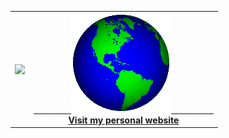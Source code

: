 <table width="100%"  border="0" cellpadding="0" cellspacing="0">
  <tr>
    <td align="center">
    
 <img align="left" src="https://github.com/benyou1969/benyou1969/raw/master/mini-dark1.gif" />
<!--       <img align="left" src="https://github-readme-stats.vercel.app/api?username=benyou1969&show_icons=true&theme=dracula" /> -->
    </td>
    <td align="center">
      <a href="https://benyou.me">
        <span>&nbsp;&nbsp;&nbsp;&nbsp;&nbsp;&nbsp;&nbsp;</span>
        <span>&nbsp;&nbsp;&nbsp;&nbsp;&nbsp;&nbsp;&nbsp;</span>
        <img src="https://github.com/benyou1969/benyou1969/blob/master/globe.gif?raw=true" />
        <span>&nbsp;&nbsp;&nbsp;&nbsp;&nbsp;&nbsp;&nbsp;&nbsp;</span>
        <span>&nbsp;&nbsp;&nbsp;&nbsp;&nbsp;&nbsp;&nbsp;&nbsp;</span>
        <br>
        <strong>Visit my personal website </strong>
    </td>
  </tr>
</table>
 
<!--
### Hi there 👋
![About me](https://github.com/benyou1969/benyou1969/raw/master/mini-dark1.gif)

Thanks for visiting my github.

I build stuff 🌱 with js, and it makes my life easier.
And don't forget that i'm also a 🔩mechanical engineering🔩 student. -->
<!--
**benyou1969/benyou1969** is a ✨ _special_ ✨ repository because its `README.md` (this file) appears on your GitHub profile.

Here are some ideas to get you started:

- 🔭 I’m currently working on ...
- 🌱 I’m currently learning ...
- 👯 I’m looking to collaborate on ...
- 🤔 I’m looking for help with ...
- 💬 Ask me about ...
- 📫 How to reach me: ...
- 😄 Pronouns: ...
- ⚡ Fun fact: ...
-->
